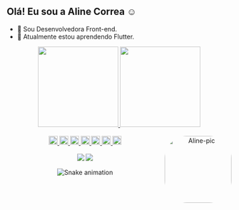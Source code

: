 ## Olá! Eu sou a Aline Correa ☺️

- 🔭 Sou Desenvolvedora Front-end.
- 🌱 Atualmente estou aprendendo Flutter.

<div align="center">
  <a href="https://github.com/acorreac">
  <img height="180em" src="https://github-readme-stats.vercel.app/api?username=acorreac&show_icons=true&theme=bear&include_all_commits=true&count_private=true"/>
  <img height="180em" src="https://github-readme-stats.vercel.app/api/top-langs/?username=acorreac&layout=compact&langs_count=7&theme=bear"/>
</div>
  
  <div align="center" style="display: inline_block"><br>
  <code><img height="20" src="https://raw.githubusercontent.com/github/explore/80688e429a7d4ef2fca1e82350fe8e3517d3494d/topics/flutter/flutter.png"></code>
  <code><img alt="Aline-Dart" height="20" src="https://cdn.jsdelivr.net/gh/devicons/devicon/icons/dart/dart-original.svg" ></code>
  <code><img alt="Aline-C" height="20" src="https://cdn.jsdelivr.net/gh/devicons/devicon/icons/c/c-original.svg"></code>
  <code><img alt="Aline-Js" height="20" src="https://raw.githubusercontent.com/devicons/devicon/master/icons/javascript/javascript-plain.svg"></code>
  <code><img alt="Aline-HTML" height="20" src="https://raw.githubusercontent.com/devicons/devicon/master/icons/html5/html5-original.svg"></code>
  <code><img alt="Aline-CSS" height="20" src="https://raw.githubusercontent.com/devicons/devicon/master/icons/css3/css3-original.svg"></code>
  <code><img alt="Aline-Ruby" height="20" src="https://cdn.jsdelivr.net/gh/devicons/devicon/icons/ruby/ruby-original.svg"></code>
  <img align="right" alt="Aline-pic" height="150" style="border-radius:50px;" src="https://user-images.githubusercontent.com/57640979/138008686-cda3c4d1-aaa4-4ef8-91be-da026b73dbce.png">
</div>

<div align="center" style="display: inline_block"><br> 
  <a href="https://www.instagram.com/aline.cristianecorrea/" target="_blank"><img src="https://img.shields.io/badge/-Instagram-%23E4405F?style=for-the-badge&logo=instagram&logoColor=white" target="_blank"></a>
  <a href="https://www.linkedin.com/in/alinecorrea/" target="_blank"><img src="https://img.shields.io/badge/-LinkedIn-%230077B5?style=for-the-badge&logo=linkedin&logoColor=white" target="_blank"></a>
  
![Snake animation](https://github.com/acorreac/acorreac/blob/output/github-contribution-grid-snake.svg)
  
</div>

